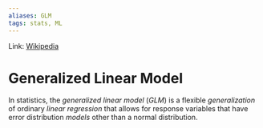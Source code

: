 ```yaml
---
aliases: GLM
tags: stats, ML
---
```

Link: [Wikipedia](https://en.wikipedia.org/wiki/Generalized_linear_model)

# Generalized Linear Model

In statistics, the _generalized linear model_ (_GLM_) is a flexible _generalization_ of ordinary _linear regression_ that allows for response variables that have error distribution _models_ other than a normal distribution.